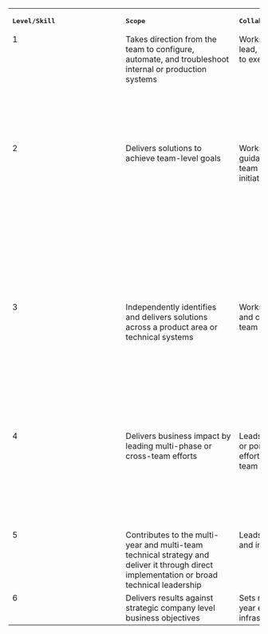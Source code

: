 <table>
  <tr>
    <th><pre>Level/Skill                </pre></th>
    <th><pre>Scope                      </pre></th>
    <th><pre>Collaboration              </pre></th>
    <th><pre>Skills Development         </pre></th>
    <th><pre>Mentorship                 </pre></th>
    <th><pre>Communications             </pre></th>
    <th><pre>On-call                    </pre></th>
    <th><pre>Security                   </pre></th>
    <th><pre>Operations                 </pre></th>
    <th><pre>Development and Automation </pre></th>
    <th><pre>Reliability                </pre></th>
    <th><pre>Systems Engineering        </pre></th>
  </tr>

  <tr align="left" valign="top">
    <td>1</td>
    <td>Takes direction from the team to configure, automate, and troubleshoot internal or production systems</td>
    <td>Works closely with a tech lead, team lead, or manager to execute on defined tasks</td>
    <td>Primarily focus on improving and gaining exposure as an engineer</td>
    <td></td>
    <td>
      <ul>
        <li>Updates internal documentation Asks clear questions in Pull Requests, Slack, etc</li>
        <li>Keeps the team updated on activities and blockers</li>
      </ul>
    </td>
    <td>Trains and shadows others to develop on-call readiness</td>
    <td>
      <ul>
        <li>Asks others when unsure of the security implications of their work</li>
        <li>Follows internal guidelines and best practices when interacting with the production environment</li>
      </ul>
    </td>
    <td>Documents and executes prescribed maintenance activities such as patching our environments when upstream releases are available</td>
    <td>
      <ul>
        <li> Writes clean and maintainable automation code in at least one language</li>
        <li> Working towards learning and cleanly using the automation languages used by the team</li>
      </ul>
    </td>
    <td></td>
    <td>Working understanding and ability to navigate linux systems and software systems used by a team</td>
  </tr>

  <tr align="left" valign="top">
    <td>2</td>
    <td>Delivers solutions to achieve team-level goals</td>
    <td>Works with high level guidance from a tech lead, team lead, or manager on initiatives within a team</td>
    <td>Increasingly developing in some areas and leveraging expertise for higher impact (e.g. Kubernetes Administration)</td>
    <td>May mentor new hires, interns, or more junior engineers</td>
    <td>
      <ul>
        <li>Writes new documentation, run-books, guides, etc </li>
        <li>Leads knowledge sharing sessions based on recent learnings</li>
      </ul>
    </td>
    <td>Participates in on-call rotation utilizing available runbooks with backup available for novel problems</td>
    <td>
      <ul>
        <li>Analyzes and apply security considerations to projects and configuration</li>
        <li>Interprets upstream reports or scanner results and understand how vulnerabilities apply to our work</li>
      </ul>
    </td>
    <td>Develops and tests procedures for production in a key area (such as backup and restore)</td>
    <td>
      <ul>
        <li>Able to write and contribute to more sophisticated control logic such as internal controllers </li>
        <li>Designs, write, and test support automation such as chat bots, upgrade scripts, ticket routing, etc Patches internal or upstream projects for better logging, analytics, monitoring, etc</li>
      </ul>
    </td>
    <td>Works towards filling monitoring and recovery gaps in our production systems, with a focus on avoid nuisance / toil from false positives</td>
    <td>Goes deeper into kernel, networking, overlay and cloud routing, including configuration and troubleshooting</td>
  </tr>

  <tr align="left" valign="top">
    <td>3</td>
    <td>Independently identifies and delivers solutions across a product area or technical systems</td>
    <td>Works primarily with a team and contributes to cross team initiatives</td>
    <td>Begins to focus on developing a combination of skills for broader exposure to the technical landscape</td>
    <td>Actively works with less experienced engineers by helping them with their skills development, providing guidance, and setting a good example</td>
    <td>Contributes to engineering blog, meetups, booth duty, etc. to help advertise product and engineering culture</td>
    <td>
      <ul>
        <li> Investigates and solves novel production issues where existing runbooks or documentation are not available </li>
        <li>Acts as an escalation point for more junior on-call engineers</li>
      </ul>
    </td>
    <td>
      <ul>
        <li> Takes charge of minor security incident coordination </li>
        <li>Contributes to security incident analysis and recommended mitigations or posture improvements </li>
        <li>Actively contributes to increasing the security posture of the team</li>
      </ul>
    </td>
    <td>Contributes to disaster recover planning and participates in resiliency tests</td>
    <td>Engineers a key area of the cloud platform, such as design and deployment of autoscaling logic, patch automation, backup &amp; restore, etc</td>
    <td>Contributes to internal and upstream projects to fill instrumentation and logging gaps to collect the right information in metrics, logging, and alarming systems.</td>
    <td>Solid understanding of linux workload isolation, syscall filtering, internals, for high security and production workloads</td>
  </tr>

  <tr align="left" valign="top">
    <td>4</td>
    <td>Delivers business impact by leading multi-phase or cross-team efforts</td>
    <td>Leads efforts within a team or portions of cross team efforts as applicable to a team</td>
    <td>Is a domain expert in a particular technology or product area, drawing on the broader skills exposure</td>
    <td></td>
    <td>Communicates design intent through design documents, technical reports, that is clear and understandable by the wide team.</td>
    <td>
      <ul>
        <li>Applies significant investigation experience to solve rare problems</li>
        <li>Documents problems as runbooks or other supplementary documentation for other engineers</li>
      </ul>
    </td>
    <td>
      <ul>
        <li>Partner with outside security vendors for independent input into our security posture</li>
        <li>Ensures security is fully considered for product features, infrastructure changes, etc</li>
      </ul>
    </td>
    <td>Introduces the organization to new operational concepts (such as chaos engineering)</td>
    <td>Applies software and systems engineering techniques to solve problems with production, not duct tape them over</td>
    <td>Applies domain expertise to tune production software as we set our sights on increased scale</td>
    <td>Deep understanding of how various layers of abstraction interact for a working software system</td>
  </tr>

  <tr align="left" valign="top">
    <td>5</td>
    <td>Contributes to the multi-year and multi-team technical strategy and deliver it through direct implementation or broad technical leadership</td>
    <td>Leads multi-team efforts and influences roadmaps</td>
    <td>Begins to balance a focus on tactical vs strategic skillsets</td>
    <td>Serves as a role model for other engineers</td>
    <td>Able to work with customers or non-technical business units to articulate how our product investments solve customer problems.</td>
    <td></td>
    <td>Leads security design work for meeting compliance, engineering, or team goals</td>
    <td>Sets the standards for operational approach to achieve higher availability or resiliency targets</td>
    <td>Applies sophisticated design techniques to improving our product capabilities in novel ways</td>
    <td></td>
    <td>Deep understanding of how networked and distributed systems interact for a working cluster system</td>
  </tr>

  <tr align="left" valign="top">
    <td>6</td>
    <td>Delivers results against strategic company level business objectives</td>
    <td>Sets roadmaps and multi-year effort to evolve infrastructure and product</td>
    <td></td>
    <td></td>
    <td></td>
    <td>Helps set and guide the production culture for the organization</td>
    <td>Operates as a domain expert for security across the engineering team</td>
    <td></td>
    <td></td>
    <td></td>
    <td></td>
  </tr>
</table>
